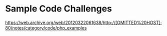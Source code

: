 # Sample Code Challenges

https://web.archive.org/web/20120322061638/http://[OMITTED%20HOST]:80/notes/category/code/php_examples
